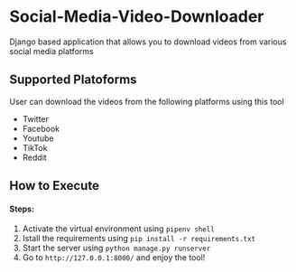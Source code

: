 # Social-Media-Video-Downloader
Django based application that allows you to download videos from various social media platforms

## Supported Platoforms
User can download the videos from the following platforms using this tool
- Twitter 
- Facebook
- Youtube
- TikTok
- Reddit

## How to Execute
#### Steps:
1. Activate the virtual environment using `pipenv shell`
2. Istall the requirements using `pip install -r requirements.txt`
3. Start the server using `python manage.py runserver`
4. Go to `http://127.0.0.1:8000/` and enjoy the tool!
